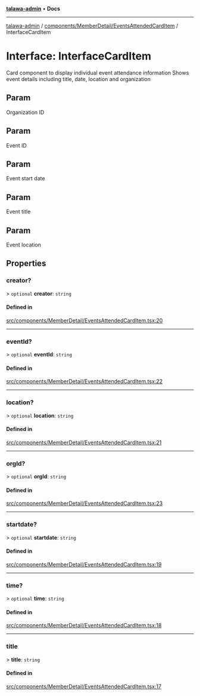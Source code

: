 [**talawa-admin**](../../../../README.md) • **Docs**

***

[talawa-admin](../../../../modules.md) / [components/MemberDetail/EventsAttendedCardItem](../README.md) / InterfaceCardItem

# Interface: InterfaceCardItem

Card component to display individual event attendance information
Shows event details including title, date, location and organization

## Param

Organization ID

## Param

Event ID

## Param

Event start date

## Param

Event title

## Param

Event location

## Properties

### creator?

\> `optional` **creator**: `string`

#### Defined in

[src/components/MemberDetail/EventsAttendedCardItem.tsx:20](https://github.com/PalisadoesFoundation/talawa-admin/blob/b465221425f3dcc638f77fbf5f1ccedb8e0dd082/src/components/MemberDetail/EventsAttendedCardItem.tsx#L20)

***

### eventId?

\> `optional` **eventId**: `string`

#### Defined in

[src/components/MemberDetail/EventsAttendedCardItem.tsx:22](https://github.com/PalisadoesFoundation/talawa-admin/blob/b465221425f3dcc638f77fbf5f1ccedb8e0dd082/src/components/MemberDetail/EventsAttendedCardItem.tsx#L22)

***

### location?

\> `optional` **location**: `string`

#### Defined in

[src/components/MemberDetail/EventsAttendedCardItem.tsx:21](https://github.com/PalisadoesFoundation/talawa-admin/blob/b465221425f3dcc638f77fbf5f1ccedb8e0dd082/src/components/MemberDetail/EventsAttendedCardItem.tsx#L21)

***

### orgId?

\> `optional` **orgId**: `string`

#### Defined in

[src/components/MemberDetail/EventsAttendedCardItem.tsx:23](https://github.com/PalisadoesFoundation/talawa-admin/blob/b465221425f3dcc638f77fbf5f1ccedb8e0dd082/src/components/MemberDetail/EventsAttendedCardItem.tsx#L23)

***

### startdate?

\> `optional` **startdate**: `string`

#### Defined in

[src/components/MemberDetail/EventsAttendedCardItem.tsx:19](https://github.com/PalisadoesFoundation/talawa-admin/blob/b465221425f3dcc638f77fbf5f1ccedb8e0dd082/src/components/MemberDetail/EventsAttendedCardItem.tsx#L19)

***

### time?

\> `optional` **time**: `string`

#### Defined in

[src/components/MemberDetail/EventsAttendedCardItem.tsx:18](https://github.com/PalisadoesFoundation/talawa-admin/blob/b465221425f3dcc638f77fbf5f1ccedb8e0dd082/src/components/MemberDetail/EventsAttendedCardItem.tsx#L18)

***

### title

\> **title**: `string`

#### Defined in

[src/components/MemberDetail/EventsAttendedCardItem.tsx:17](https://github.com/PalisadoesFoundation/talawa-admin/blob/b465221425f3dcc638f77fbf5f1ccedb8e0dd082/src/components/MemberDetail/EventsAttendedCardItem.tsx#L17)
